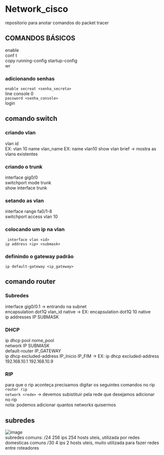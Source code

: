 # Network_cisco
repositorio para anotar comandos do packet tracer
## COMANDOS BÁSICOS  
enable  
conf t    
copy running-config startup-config  
wr  
### adicionando senhas  
`enable secreat <senha_secreta>`  
line console 0   
`password <senha_console>`    
login  
## comando switch  
### criando vlan  
vlan id  
EX: vlan 10
name vlan_name
EX: name vlan10
show vlan brief -> mostra as vlans existentes

### criando o trunk  
interface gig0/0    
switchport mode trunk  
show interface trunk  


### setando as vlan  
interface range fa0/1-8   
switchport access vlan 10    
  
### colocando um ip na vlan  
` interface vlan <id>`  
`ip address <ip> <submask>`  

### definindo o gateway padrão  
`ip default-gateway <ip_gateway>`  
   
   
## comando router  
### Subredes    
interface gig0/0.1 -> entrando na subnet   
encapsulation dot1Q vlan_id native -> EX: encapsulation dot1Q  10 native  
ip addresses IP SUBMASK  

### DHCP  
ip dhcp pool nome_pool  
network IP SUBMASK  
default-router IP_GATEWAY  
ip dhcp excluded-address IP_Inicio IP_FIM -> EX: ip dhcp excluded-address 192.168.10.1 192.168.10.9  
### RIP
  para que o rip aconteça precisamos digitar os seguintes comandos no rip    
  `router rip`  
  `network <rede>` -> devemos subistituir <rede> pela rede que desejamos adicionar no rip  
  nota: podemos adicionar quantos networks quisermos
  
 
## subredes
  
  ![image](https://user-images.githubusercontent.com/101679723/230175244-5b6a898e-fb4e-4d7f-a8d0-816fe9053cca.png)  
  subredes comuns:
  /24 256 ips 254 hosts uteis, utilizada por redes domesticas comuns
  /30 4 ips 2 hosts uteis, muito utilizada para fazer redes entre roteadores

